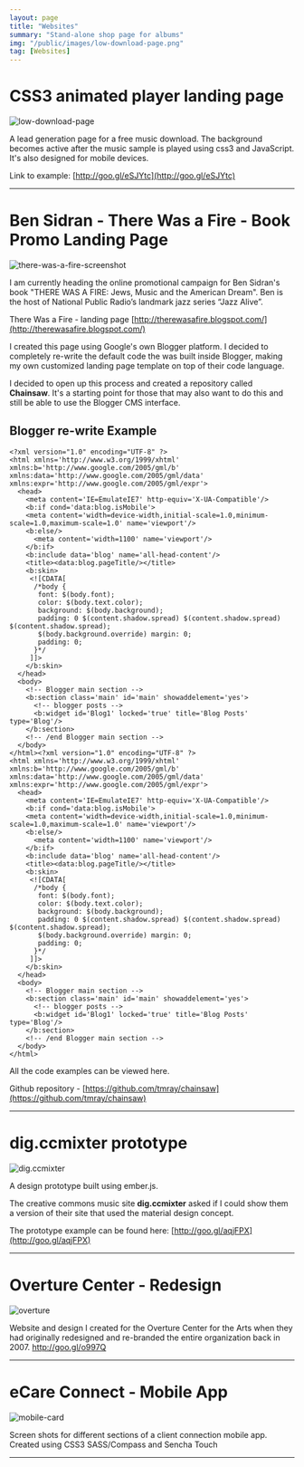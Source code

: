```yaml
---
layout: page
title: "Websites"
summary: "Stand-alone shop page for albums"
img: "/public/images/low-download-page.png"
tag: [Websites]
---
```


CSS3 animated player landing page
=================================

![low-download-page](/public/images/low-download-page.png)

A lead generation page for a free music download.
The background becomes active after the music sample is played using css3 and JavaScript.
It's also designed for mobile devices.

Link to example: [http://goo.gl/eSJYtc](http://goo.gl/eSJYtc)

---

Ben Sidran - There Was a Fire - Book Promo Landing Page
=======================================================

![there-was-a-fire-screenshot](/public/images/there-was-a-fire-screenshot.png)

I am currently heading the online promotional campaign for Ben Sidran's book "THERE WAS A FIRE: Jews, Music and the American Dream". Ben is the host of National Public Radio’s landmark jazz series “Jazz Alive”.

There Was a Fire - landing page [http://therewasafire.blogspot.com/](http://therewasafire.blogspot.com/)

I created this page using Google's own Blogger platform. I decided to completely re-write the default code the was built inside Blogger, making my own customized landing page template on top of their code language.

I decided to open up this process and created a repository called **Chainsaw**. It's a starting point for those that may also want to do this and still be able to use the Blogger CMS interface.

Blogger re-write Example
------------------------
```
<?xml version="1.0" encoding="UTF-8" ?>
<html xmlns='http://www.w3.org/1999/xhtml' xmlns:b='http://www.google.com/2005/gml/b' xmlns:data='http://www.google.com/2005/gml/data' xmlns:expr='http://www.google.com/2005/gml/expr'>
  <head>
    <meta content='IE=EmulateIE7' http-equiv='X-UA-Compatible'/>
    <b:if cond='data:blog.isMobile'>
    <meta content='width=device-width,initial-scale=1.0,minimum-scale=1.0,maximum-scale=1.0' name='viewport'/>
    <b:else/>
      <meta content='width=1100' name='viewport'/>
    </b:if>
    <b:include data='blog' name='all-head-content'/>
    <title><data:blog.pageTitle/></title>
    <b:skin>
     <![CDATA[
      /*body {
       font: $(body.font);
       color: $(body.text.color);
       background: $(body.background);
       padding: 0 $(content.shadow.spread) $(content.shadow.spread) $(content.shadow.spread);
       $(body.background.override) margin: 0;
       padding: 0;
      }*/
     ]]>
    </b:skin>
  </head>
  <body>
    <!-- Blogger main section -->
    <b:section class='main' id='main' showaddelement='yes'>
      <!-- blogger posts -->
      <b:widget id='Blog1' locked='true' title='Blog Posts' type='Blog'/>
    </b:section>
    <!-- /end Blogger main section -->
  </body>
</html><?xml version="1.0" encoding="UTF-8" ?>
<html xmlns='http://www.w3.org/1999/xhtml' xmlns:b='http://www.google.com/2005/gml/b' xmlns:data='http://www.google.com/2005/gml/data' xmlns:expr='http://www.google.com/2005/gml/expr'>
  <head>
    <meta content='IE=EmulateIE7' http-equiv='X-UA-Compatible'/>
    <b:if cond='data:blog.isMobile'>
    <meta content='width=device-width,initial-scale=1.0,minimum-scale=1.0,maximum-scale=1.0' name='viewport'/>
    <b:else/>
      <meta content='width=1100' name='viewport'/>
    </b:if>
    <b:include data='blog' name='all-head-content'/>
    <title><data:blog.pageTitle/></title>
    <b:skin>
     <![CDATA[
      /*body {
       font: $(body.font);
       color: $(body.text.color);
       background: $(body.background);
       padding: 0 $(content.shadow.spread) $(content.shadow.spread) $(content.shadow.spread);
       $(body.background.override) margin: 0;
       padding: 0;
      }*/
     ]]>
    </b:skin>
  </head>
  <body>
    <!-- Blogger main section -->
    <b:section class='main' id='main' showaddelement='yes'>
      <!-- blogger posts -->
      <b:widget id='Blog1' locked='true' title='Blog Posts' type='Blog'/>
    </b:section>
    <!-- /end Blogger main section -->
  </body>
</html>
```

All the code examples can be viewed here.

Github repository - [https://github.com/tmray/chainsaw](https://github.com/tmray/chainsaw)

---

dig.ccmixter prototype
======================

![dig.ccmixter](/public/images/dig.ccmixter.png)

A design prototype built using ember.js.

The creative commons music site **dig.ccmixter** asked if I could show them a version of their site that used the material design concept.

The prototype example can be found here: [http://goo.gl/aqjFPX](http://goo.gl/aqjFPX)

---

Overture Center - Redesign
==========================

![overture](/public/images/overture.png)

Website and design I created for the Overture Center for the Arts when they had originally redesigned and re-branded the entire organization back in 2007. http://goo.gl/o997Q

---

eCare Connect - Mobile App
==========================

![mobile-card](/public/images/mobile-card.png)

Screen shots for different sections of a client connection mobile app. Created using CSS3 SASS/Compass and Sencha Touch

---
